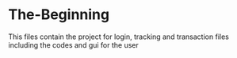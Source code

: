# The-Beginning

This files contain the project for login, tracking and transaction files including the codes and gui for the user
